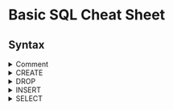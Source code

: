 # Basic SQL Cheat Sheet

## Syntax

<details>
<summary>Comment</summary>

<br/>

Comments can be used to add descriptive notes to the SQL. Comments are not executed.

<br/>

```sh
-- This is a single line comment

/*
This is a multiline comment
*/
```

<br/>

The statement below is commented out, so it wont be executed
```sh
-- SELECT * FROM Teachers
```

<br/>

</details>


<details>
<summary>CREATE</summary>

<br/>

The CREATE command is used to create tables.

<br/>

A Teacher table is created with a TeacherName column. The TeacherNames are defined as characters with a length of up to 50.

```sh
CREATE TABLE Teacher (
	TeacherName varchar(50),
	PRIMARY KEY (TeacherName)
);
```

<br/>

A Teacher table is created with a auto incrementing ID column and a TeacherName column. When a new row is inserted, it will be assigned an ID which will be 1 higher than the previously highest ID

```sh
CREATE TABLE Teacher (
    TeacherID INT AUTO_INCREMENT PRIMARY KEY,
    TeacherName VARCHAR(50) NOT NULL
);
```
<br/>

A Student table is created, with the TeacherID linking it as a foreign key to the Teacher table

```sh
CREATE TABLE Student (
    StudentID INT AUTO_INCREMENT PRIMARY KEY,
    StudentName VARCHAR(50) NOT NULL,
    TeacherID INT,
    FOREIGN KEY (TeacherID) REFERENCES Teacher(TeacherID) ON DELETE SET NULL
);
```

<br/>

</details>


<details>
<summary>DROP</summary>

<br/>

The DROP command is used to delete tables.

<br/>

Deletes the Teacher table

```sh
DROP TABLE Teacher;
```

<br/>

</details>


<details>
<summary>INSERT</summary>

<br/>

The INSERT command is used to insert data into tables.

<br/>

Five rows are inserted into the Teacher table. Each row has a TeacherName value.

```sh
INSERT INTO Teacher (TeacherName)
VALUES 	('John Black'),
		('Jussi Blue'),
		('Sarah White'),
		('Karin Grey'),
		('Gary Green');
```

<br/>

Students are inserted into the Student table. Each student row has a StudentName value and a TeacherID (which references their teacher).
```sh
INSERT INTO Student (StudentName, TeacherID)
VALUES 
    ('Alice Brown', 2),  
    ('Bob Gray', 4),     
    ('Charlie Black', 1),
    ('Diana Green', 5),  
    ('Eva White', 3),    
    ('Frank Blue', 4),   
    ('Grace Yellow', 2), 
    ('Hannah Purple', 1),
    ('Iris Red', 5),     
    ('Jack Orange', 3);  
```

<br/>

</details>


<details>
<summary>SELECT</summary>

<br/>

The SELECT command is used to view the data inside tables.

<br/>

Returns the entire Teacher table, including the column names and all the data inside.

```sh
SELECT * FROM Teacher
```

<br/>

Returns the entire Teacher table, sorted by the TeacherName A-Z 

```sh
SELECT *
FROM Teacher
ORDER by TeacherName 
```

<br/>

Returns the entire Student table, sorted by the TeacherID 

```sh
SELECT *
FROM Student
ORDER by TeacherID
```

<br/>

Returns the students whose teacher's ID is 5

```sh
SELECT *
FROM Student
WHERE TeacherID = 5
```
<br/>

The SELECT and INNER JOIN statement is used to view the data of multiple tables. The statement below does not show students don't have a teacher, due to the nature of INNER JOIN.

```sh
SELECT 
    Student.StudentID, 
    Student.StudentName, 
    Teacher.TeacherID, 
    Teacher.TeacherName
FROM Student
INNER JOIN Teacher ON Student.TeacherID = Teacher.TeacherID;
```
<br/>

The statement below is similar to the one above. However, this statement prints all students, even if they have no assigned teacher.

```sh
SELECT 
    Student.StudentID, 
    Student.StudentName, 
    Teacher.TeacherID, 
    Teacher.TeacherName
FROM Student
LEFT JOIN Teacher ON Student.TeacherID = Teacher.TeacherID;
```

<br/>

</details>
